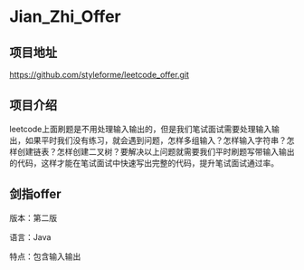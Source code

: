 # Jian_Zhi_Offer
项目地址
-
https://github.com/styleforme/leetcode_offer.git

项目介绍
-

leetcode上面刷题是不用处理输入输出的，但是我们笔试面试需要处理输入输出，如果平时我们没有练习，就会遇到问题，怎样多组输入？怎样输入字符串？怎样创建链表？怎样创建二叉树？要解决以上问题就需要我们平时刷题写带输入输出的代码，这样才能在笔试面试中快速写出完整的代码，提升笔试面试通过率。

剑指offer
-

版本：第二版

语言：Java

特点：包含输入输出
